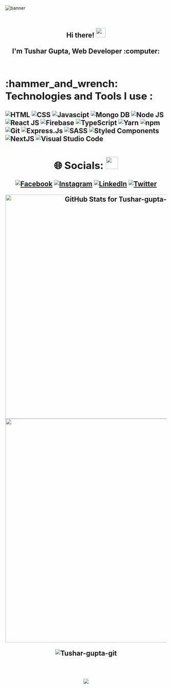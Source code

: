 
<img src ="./githubimg.png" alt ="banner" />
<h2 align="Center">
 <abc>
  <br>Hi there! <img src="https://user-images.githubusercontent.com/42378118/110234147-e3259600-7f4e-11eb-95be-0c4047144dea.gif" width="30"><br>
  <br> I'm Tushar Gupta, Web Developer :computer:<br>
  <br>
  
  
<h2 align="left">:hammer_and_wrench: Technologies and Tools I use : </h2>
<p align="left" >
  <img title="HTML-5" alt="HTML" src="https://img.shields.io/badge/HTML5-E34F26?style=for-the-badge&logo=html5&logoColor=white" />
  <img title="CSS-3" alt="CSS" src="https://img.shields.io/badge/CSS3-1572B6?style=for-the-badge&logo=css3&logoColor=white" />
  <img title="JavaScript" alt="Javascipt" src="https://img.shields.io/badge/Javascript-F7DF1E?style=for-the-badge&logo=javascript&logoColor=black" />
  <img title="MongoDb" alt="Mongo DB" src="https://img.shields.io/badge/MongoDB-4EA94B?style=for-the-badge&logo=mongodb&logoColor=white" />
  <img title="NodeJS" alt="Node JS" src="https://img.shields.io/badge/Node.js-339933?style=for-the-badge&logo=nodedotjs&logoColor=white" />
  <img title="ReactJS" alt="React JS" src="https://img.shields.io/badge/React-20232A?style=for-the-badge&logo=react&logoColor=61DAFB" />
  <img title="Firebase" alt="Firebase" src="https://img.shields.io/badge/firebase-ffca28?style=for-the-badge&logo=firebase&logoColor=black" />
  <img title="TypeScript" alt"TypeScript" src="https://img.shields.io/badge/TypeScript-007ACC?style=for-the-badge&logo=typescript&logoColor=white" />
  <img title="Yarn" alt="Yarn" src="https://img.shields.io/badge/Yarn-2C8EBB?style=for-the-badge&logo=yarn&logoColor=white" />
  <img title="npm" alt="npm" src="https://img.shields.io/badge/npm-CB3837?style=for-the-badge&logo=npm&logoColor=white" />
  <img title="Git" alt="Git" src="https://img.shields.io/badge/Git-F05032?style=for-the-badge&logo=git&logoColor=white" />
  <img title="Express.Js" alt="Express.Js" src="https://img.shields.io/badge/Express.js-000000?style=for-the-badge&logo=express&logoColor=white" />
  <img title="SASS" alt="SASS" src="https://img.shields.io/badge/Sass-CC6699?style=for-the-badge&logo=sass&logoColor=white" />
  <img title="Styled Components" alt="Styled Components" src="https://img.shields.io/badge/styled--components-DB7093?style=for-the-badge&logo=styled-components&logoColor=white" />
  <img title="NextJS" alt="NextJS" src="https://img.shields.io/badge/next.js-000000?style=for-the-badge&logo=nextdotjs&logoColor=white" />
  <img title="VS Code" alt="Visual Studio Code" src="https://img.shields.io/badge/Visual_Studio_Code-0078D4?style=for-the-badge&logo=visual%20studio%20code&logoColor=white" />
    </p>
    

## 🌐 Socials: <img src="https://camo.githubusercontent.com/2afb70f3e02b0982737ba5b242f200a68d8d26e00597267914279eda82b15409/68747470733a2f2f6d656469612e67697068792e636f6d2f6d656469612f4f624e547738557a7779364b512f67697068792e676966" height="38" data-canonical-src="https://media.giphy.com/media/ObNTw8Uzwy6KQ/giphy.gif" style="max-width: 100%; display: inline-block;" data-target="animated-image.originalImage">

[![Facebook](https://img.shields.io/badge/Facebook-%231877F2.svg?logo=Facebook&logoColor=white)](https://www.facebook.com/profile.php?id=100017899686085) [![Instagram](https://img.shields.io/badge/Instagram-%23E4405F.svg?logo=Instagram&logoColor=white)](https://www.instagram.com/trust_afk/) [![LinkedIn](https://img.shields.io/badge/LinkedIn-%230077B5.svg?logo=linkedin&logoColor=white)](http://linkedin.com/in/tushar-gupta-10a151202/)  [![Twitter](https://img.shields.io/badge/Twitter-%231DA1F2.svg?logo=Twitter&logoColor=white)](http://twitter.com/ohh_hii_tusharr) 

  
  
<img src="https://github-readme-stats.vercel.app/api?username=Tushar-gupta-git&show_icons=true&include_all_commits=true&count_private=true&theme=jolly&layout=compact" alt="GitHub Stats for Tushar-gupta-git" width="700">
<img src="https://github-readme-streak-stats.herokuapp.com?user=Tushar-gupta-git&theme=jolly" width="700">
<br>
<p align="center"> <img src="https://activity-graph.herokuapp.com/graph?username=Tushar-gupta-git&bg_color=1F222E&color=F8D866&line=F85D7F&point=FFFFFF&hide_border=false" alt="Tushar-gupta-git" /> </p>
<br>
<p align="center">
    <img src="https://readme-typing-svg.herokuapp.com?size=30&duration=5001&color=FFA500&vCenter=true&center=true&width=460&lines=Have+a+nice+day+!;" </p>
